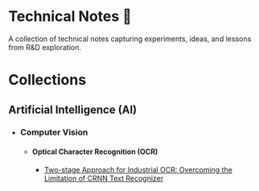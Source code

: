 # Technical Notes 📝

A collection of technical notes capturing experiments, ideas, and lessons from R&D exploration. 

# Collections

## Artificial Intelligence (AI)

- ### Computer Vision

    - #### Optical Character Recognition (OCR)

        - [Two-stage Approach for Industrial OCR: Overcoming the Limitation of CRNN Text Recognizer](https://github.com/kengboon/technical-notes/blob/main/technical-notes/ocr-2-stages.md)

